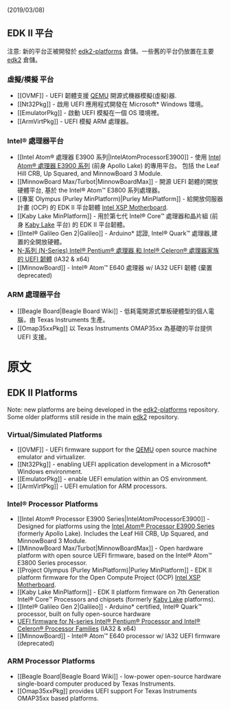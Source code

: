 (2019/03/08)
 
## EDK II 平台

注意: 新的平台正被開發於 [edk2-platforms](https://github.com/tianocore/edk2-platforms) 倉儲。一些舊的平台仍放置在主要 [edk2](https://github.com/tianocore/edk2) 倉儲。

### 虛擬/模擬 平台

* [[OVMF]] - UEFI 韌體支援 [QEMU](https://www.qemu.org/) 開源式機器模擬(虛擬)器.
* [[Nt32Pkg]] - 啟用 UEFI 應用程式開發在 Microsoft* Windows 環境。
* [[EmulatorPkg]] - 啟動 UEFI 模擬在一個 OS 環境裡。
* [[ArmVirtPkg]] - UEFI 模擬 ARM 處理器。

### Intel® 處理器平台

* [[Intel Atom® 處理器 E3900 系列|IntelAtomProcessorE3900]] - 使用 [Intel Atom® 處理器 E3900 系列](https://www.intel.com/content/www/us/en/embedded/products/apollo-lake/overview.html) (前身 Apollo Lake) 的專用平台。 包括 the Leaf Hill CRB, Up Squared, and MinnowBoard 3 Module.
* [[MinnowBoard Max/Turbot|MinnowBoardMax]] - 開源 UEFI 韌體的開放硬體平台, 基於 the Intel® Atom™ E3800 系列處理器。
* [[專案 Olympus (Purley MinPlatform)|Purley MinPlatform]] - 給開放伺服器計畫 (OCP) 的 EDK II 平台韌體  [Intel XSP Motherboard](http://www.opencompute.org/wiki/Server/ProjectOlympus#Project_Olympus_Server_Motherboards).
* [[Kaby Lake MinPlatform]] - 用於第七代 Intel® Core™ 處理器和晶片組 (前身 [Kaby Lake](https://ark.intel.com/products/codename/82879/Kaby-Lake) 平台) 的 EDK II 平台韌體。
* [[Intel® Galileo Gen 2|Galileo]] - Arduino* 認證,  Intel® Quark™ 處理器,建置的全開放硬體。
* [N-系列 (N-Series) Intel® Pentium® 處理器 和 Intel® Celeron® 處理器家族的 UEFI 韌體](https://firmware.intel.com/projects/braswell-uefi) (IA32 & x64)
* [[MinnowBoard]] - Intel® Atom™ E640 處理器 w/ IA32 UEFI 韌體 (棄置 deprecated)

### ARM 處理器平台

* [[Beagle Board|Beagle Board Wiki]] -  低耗電開源式單板硬體型的個人電腦，由 Texas Instruments 生產。
* [[Omap35xxPkg]] 以 Texas Instruments OMAP35xx 為基礎的平台提供 UEFI 支援。

# 原文
## EDK II Platforms

Note: new platforms are being developed in the [edk2-platforms](https://github.com/tianocore/edk2-platforms) repository. Some older platforms still reside in the main [edk2](https://github.com/tianocore/edk2) repository.

### Virtual/Simulated Platforms

* [[OVMF]] - UEFI firmware support for the [QEMU](https://www.qemu.org/) open source machine emulator and virtualizer.
* [[Nt32Pkg]] - enabling UEFI application development in a Microsoft* Windows environment.
* [[EmulatorPkg]] - enable UEFI emulation within an OS environment.
* [[ArmVirtPkg]] - UEFI emulation for ARM processors.

### Intel® Processor Platforms

* [[Intel Atom® Processor E3900 Series|IntelAtomProcessorE3900]] - Designed for platforms using the [Intel Atom® Processor E3900 Series](https://www.intel.com/content/www/us/en/embedded/products/apollo-lake/overview.html) (formerly Apollo Lake). Includes the Leaf Hill CRB, Up Squared, and MinnowBoard 3 Module.
* [[MinnowBoard Max/Turbot|MinnowBoardMax]] - Open hardware platform with open source UEFI firmware, based on the Intel® Atom™ E3800 Series processor.
* [[Project Olympus (Purley MinPlatform)|Purley MinPlatform]] - EDK II platform firmware for the Open Compute Project (OCP) [Intel XSP Motherboard](http://www.opencompute.org/wiki/Server/ProjectOlympus#Project_Olympus_Server_Motherboards).
* [[Kaby Lake MinPlatform]] - EDK II platform firmware on 7th Generation Intel® Core™ Processors and chipsets (formerly [Kaby Lake](https://ark.intel.com/products/codename/82879/Kaby-Lake) platforms).
* [[Intel® Galileo Gen 2|Galileo]] - Arduino* certified,  Intel® Quark™ processor, built on fully open-source hardware 
* [UEFI firmware for N-series Intel® Pentium® Processor and Intel® Celeron® Processor Families](https://firmware.intel.com/projects/braswell-uefi) (IA32 & x64)
* [[MinnowBoard]] - Intel® Atom™ E640 processor w/ IA32 UEFI firmware (deprecated)

### ARM Processor Platforms

* [[Beagle Board|Beagle Board Wiki]] -  low-power open-source hardware single-board computer produced by Texas Instruments.
* [[Omap35xxPkg]] provides UEFI support For Texas Instruments OMAP35xx based platforms.
